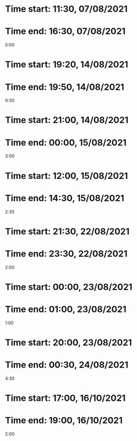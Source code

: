 # Time start: 11:30, 07/08/2021
# Time end: 16:30, 07/08/2021

5:00

# Time start: 19:20, 14/08/2021
# Time end: 19:50, 14/08/2021

0:30

# Time start: 21:00, 14/08/2021
# Time end: 00:00, 15/08/2021

3:00

# Time start: 12:00, 15/08/2021
# Time end: 14:30, 15/08/2021

2:30

# Time start: 21:30, 22/08/2021
# Time end: 23:30, 22/08/2021

2:00

# Time start: 00:00, 23/08/2021
# Time end: 01:00, 23/08/2021

1:00

# Time start: 20:00, 23/08/2021
# Time end: 00:30, 24/08/2021

4:30

# Time start: 17:00, 16/10/2021
# Time end: 19:00, 16/10/2021

2:00
